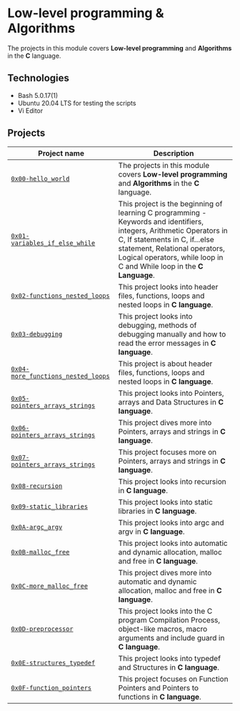 # Low-level programming & Algorithms

The projects in this module covers **Low-level programming** and **Algorithms** in the **C** language.

## Technologies
* Bash 5.0.17(1)
* Ubuntu 20.04 LTS for testing the scripts
* Vi Editor

## Projects

| Project name | Description |
| ------------ | ----------- |
| [`0x00-hello_world`](https://github.com/rise-code-sleep/alx-low_level_programming/tree/master/0x00-hello_world) | The projects in this module covers **Low-level programming** and **Algorithms** in the **C** language. |
| [`0x01-variables_if_else_while`](https://github.com/rise-code-sleep/alx-low_level_programming/tree/master/0x01-variables_if_else_while) | This project is the beginning of learning C programming - Keywords and identifiers, integers, Arithmetic Operators in C, If statements in C, if…else statement, Relational operators, Logical operators, while loop in C and While loop in the **C Language**. |
| [`0x02-functions_nested_loops`](https://github.com/rise-code-sleep/alx-low_level_programming/tree/master/0x02-functions_nested_loops) | This project looks into header files, functions, loops and nested loops in **C language**. |
| [`0x03-debugging`](https://github.com/rise-code-sleep/alx-low_level_programming/tree/master/0x03-debugging) | This project looks into debugging, methods of debugging manually and how to read the error messages in **C language**. |
| [`0x04-more_functions_nested_loops`](https://github.com/rise-code-sleep/alx-low_level_programming/tree/master/0x04-more_functions_nested_loops) | This project is about header files, functions, loops and nested loops in **C language**. |
| [`0x05-pointers_arrays_strings`](https://github.com/rise-code-sleep/alx-low_level_programming/tree/master/0x05-pointers_arrays_strings) | This project looks into Pointers, arrays and Data Structures in **C language**. |
| [`0x06-pointers_arrays_strings`](https://github.com/rise-code-sleep/alx-low_level_programming/tree/master/0x06-pointers_arrays_strings) | This project dives more into Pointers, arrays and strings in **C language**. |
| [`0x07-pointers_arrays_strings`](https://github.com/rise-code-sleep/alx-low_level_programming/tree/master/0x07-pointers_arrays_strings) | This project focuses more on Pointers, arrays and strings in **C language**. |
| [`0x08-recursion`](https://github.com/rise-code-sleep/alx-low_level_programming/tree/master/0x08-recursion) | This project looks into recursion in **C language**. |
| [`0x09-static_libraries`](https://github.com/rise-code-sleep/alx-low_level_programming/tree/master/0x09-static_libraries) | This project looks into static libraries in **C language**. |
| [`0x0A-argc_argv`](https://github.com/rise-code-sleep/alx-low_level_programming/tree/master/0x0A-argc_argv) | This project looks into argc and argv in **C language**. |
| [`0x0B-malloc_free`](https://github.com/rise-code-sleep/alx-low_level_programming/tree/master/0x0B-malloc_free) | This project looks into automatic and dynamic allocation, malloc and free in **C language**. |
| [`0x0C-more_malloc_free`](https://github.com/rise-code-sleep/alx-low_level_programming/tree/master/0x0C-more_malloc_free) | This project dives more into automatic and dynamic allocation, malloc and free in **C language**. |
| [`0x0D-preprocessor`](https://github.com/rise-code-sleep/alx-low_level_programming/tree/master/0x0D-preprocessor) | This project looks into the C program Compilation Process, object-like macros, macro arguments and include guard in **C language**. |
| [`0x0E-structures_typedef`](https://github.com/rise-code-sleep/alx-low_level_programming/tree/master/0x0E-structures_typedef) | This project looks into typedef and Structures in **C language**. |
| [`0x0F-function_pointers`](https://github.com/rise-code-sleep/alx-low_level_programming/tree/master/0x0F-function_pointers) | This project focuses on Function Pointers and Pointers to functions in **C language**. |
